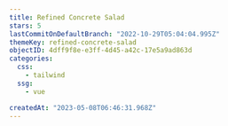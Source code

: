 ```yaml
---
title: Refined Concrete Salad
stars: 5
lastCommitOnDefaultBranch: "2022-10-29T05:04:04.995Z"
themeKey: refined-concrete-salad
objectID: 4dff9f8e-e3ff-4d45-a42c-17e5a9ad863d
categories:
  css:
    - tailwind
  ssg:
    - vue

createdAt: "2023-05-08T06:46:31.968Z"
---
```

